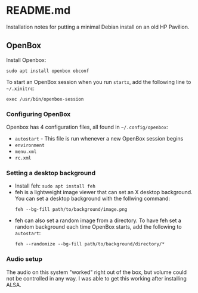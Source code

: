 # README.md
Installation notes for putting a minimal Debian install on an old HP Pavilion.

## OpenBox
Install Openbox: 
```
sudo apt install openbox obconf
```

To start an OpenBox session when you run `startx`, add the following line to `~/.xinitrc`:
```
exec /usr/bin/openbox-session
```
### Configuring OpenBox
Openbox has 4 configuration files, all found in `~/.config/openbox`:
* `autostart` - This file is run whenever a new OpenBox session begins
* `environment`
* `menu.xml`
* `rc.xml`

### Setting a desktop background
* Install feh: `sudo apt install feh`
* feh is a lightweight image viewer that can set an X desktop background.
  You can set a desktop background with the follwing command:
  ```
  feh --bg-fill path/to/background/image.png
  ```
* feh can also set a random image from a directory. To have feh set a random
  background each time OpenBox starts, add the following to `autostart`:
  ```
  feh --randomize --bg-fill path/to/background/directory/*
  ```

### Audio setup
The audio on this system "worked" right out of the box, but volume could not
be controlled in any way. I was able to get this working after installing
ALSA.


